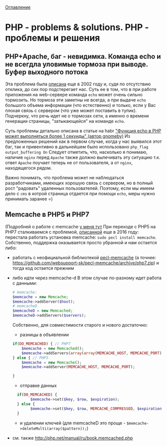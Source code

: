 <a href="README.md">Оглавление</a>

# PHP - problems & solutions. PHP - проблемы и решения 

## PHP+Apache, баг - невидимка. Команда echo и не всегдла уловимые тормоза при выводе. Буфер выходного потока

Эта проблема была [описана][1] еще в 2002 году и, судя по отсутствию отклика, до сих пор подстерегает нас.
Суть ее в том, что в при работе приложения на web-сервере команда `echo` может очень сильно тормозить. Но тормоза эти заметны не всегда, а при выдаче `echo` большого объема информации (что естественно) 
и только, если у Вас плохая связь с сервером (что уже может поставить в тупик). Подчеркну, что речь идет не о тормозах сети, а именно о времени генерации страницы, "затыкающейся" на команде `echo`.

Суть проблемы детально описана в статье на habr ["Функция echo в PHP может выполняться более 1 секунды" (автор gnomeby)][2]
Из предложенных решений как в первом случае, когда у нас выявился этот баг, так и привентивно в дальнейшем было использовано `php_flag output_buffering On` 
Следует отметить, что, насколько я понимаю, наличие `nginx` перед `Apache` также должно вылечивать эту ситуацию т.к. ответ `Apache` поучает теперь не от пользователя, а от `nginx`, находящегося рядом.

Важно понимать, что проблема может не наблюдаться разработчиками, имеющих хорошую связь с сервером, но в полный рост "радовать" удаленных пользователей. Поэтому, если мы имеем дело с `cms` в котрой страница отдается при помощи `echo`, меры нужно принимать заранее =)

[1]: https://bugs.php.net/bug.php?id=18029
[2]: https://habr.com/ru/post/45016/

## Memcache в PHP5 и PHP7
(Подробней о работе с memcache [у меня тут](PHPDBMemcache.md)
При переходе с PHP5 на PHP7 сталкиваемся с проблемой, [описанной][3] еще в 2016 году: перестала работать установка memcache: `sudo pecl install memcache`. Собственно, поддержка оказывается просто убранной и нам остается либо: 
* работать с неофициальной библиотекой [pecl-memcache][4]  (а точнее: https://github.com/websupport-sk/pecl-memcache/archive/php7.zip) и тогда код остается прежним
* либо идти через memcache-d В этом случае по-разному идет работа с данными:
    ```PHP
    # memcache:
    $memcache = new Memcache;
    $memcache->addServer($host);
    # memcacheD
    $memcacheD = new Memcached;
    $memcacheD->addServers($servers);
    ```
    Собственно, для совместимости старого и нового достаточно:
    *  разницы в объявлении
    ```PHP
    if(DO_MEMCACHED) { // PHP7
        $memcache = new Memcached();
        $memcache->addServers(array(array(MEMCACHE_HOST, MEMCACHE_PORT)));
    } else { // PHP5
        $memcache = new Memcache();
        $memcache->addServer(MEMCACHE_HOST, MEMCACHE_PORT);

    }
    ```
    * отправке данных
    ```PHP
      if(DO_MEMCACHED) {
            $memcache->set($key, $row, $expiration);
      } else {
            $memcache->set($key, $row, MEMCACHE_COMPRESSED, $expiration);
      }
    ```
    * и удалении ключей (для memcacheD это проще - `$memcache->deleteMulti(array($pattern));`)
    
* см. также http://php.net/manual/ru/book.memcached.php
    
<!--
Maryanna Nesina, [07.05.18 16:16]
я под php7 для CentOS на виртуалке с memcache, помнится, плясала с бубном - оно просто так не вставало

Maryanna Nesina, [07.05.18 16:16]
но у меня еще могли наклыдываться проблемы с ansible

Maryanna Nesina, [07.05.18 16:16]
и с тем, что http://rpms.remirepo.net  не работал и я в результате брала тут: https://github.com/websupport-sk/pecl-memcache/archive/php7.zip -->
[3]: https://bugs.php.net/bug.php?id=72887
[4]: https://github.com/websupport-sk/pecl-memcache
